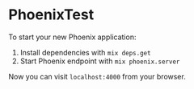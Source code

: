 # PhoenixTest

To start your new Phoenix application:

1. Install dependencies with `mix deps.get`
2. Start Phoenix endpoint with `mix phoenix.server`

Now you can visit `localhost:4000` from your browser.
